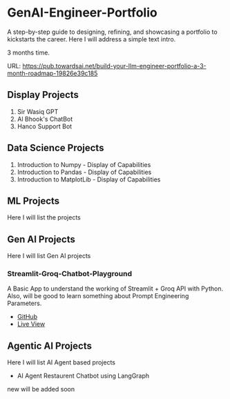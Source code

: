 # GenAI-Engineer-Portfolio
A step-by-step guide to designing, refining, and showcasing a portfolio to kickstarts the career.
Here I will address a simple text intro. 

3 months time. 

URL: https://pub.towardsai.net/build-your-llm-engineer-portfolio-a-3-month-roadmap-19826e39c185
## Display Projects
1. Sir Wasiq GPT
2. Al Bhook's ChatBot
3. Hanco Support Bot


## Data Science Projects
1. Introduction to Numpy - Display of Capabilities
2. Introduction to Pandas - Display of Capabilities
3. Introduction to MatplotLib - Display of Capabilities

## ML Projects
Here I will list the projects

## Gen AI Projects
Here I will list Gen AI projects
### Streamlit-Groq-Chatbot-Playground
A Basic App to understand the working of Streamlit + Groq API with Python. Also, will be good to learn something about Prompt Engineering Parameters.
 - [GitHub](https://github.com/wasiqs-classics/Streamlit-Groq-Chatbot-Playground)
 - [Live View](https://chatbot-playground-st-groq.streamlit.app/)

## Agentic AI Projects
Here I will list AI Agent based projects
 - AI Agent Restaurent Chatbot using LangGraph

new will be added soon
